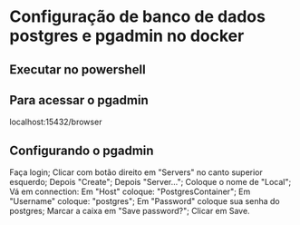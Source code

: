 # Configuração de banco de dados postgres e pgadmin no docker

## Executar no powershell

## Para acessar o pgadmin

localhost:15432/browser

## Configurando o pgadmin

Faça login;
Clicar com botão direito em "Servers" no canto superior esquerdo;
Depois "Create";
Depois "Server...";
Coloque o nome de "Local";
Vá em connection:
Em "Host" coloque: "PostgresContainer";
Em "Username" coloque: "postgres";
Em "Password" coloque sua senha do postgres;
Marcar a caixa em "Save password?";
Clicar em Save.